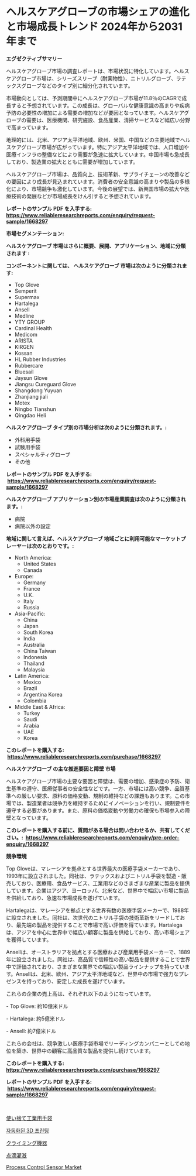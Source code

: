 <p><h1>ヘルスケアグローブの市場シェアの進化と市場成長トレンド 2024年から2031年まで</h1></p><p><strong>エグゼクティブサマリー</strong></p>
<p><p>ヘルスケアグローブ市場の調査レポートは、市場状況に特化しています。ヘルスケアグローブ市場は、シリーズスリーブ（耐薬物性）、ニトリルグローブ、ラテックスグローブなどのタイプ別に細分化されています。</p><p>市場動向としては、予測期間中にヘルスケアグローブ市場が11.8％のCAGRで成長すると予想されています。この成長は、グローバルな健康意識の高まりや疾病予防の必要性の増加による需要の増加などが要因となっています。ヘルスケアグローブの需要は、医療機関、研究施設、食品産業、清掃サービスなど幅広い分野で高まっています。</p><p>地理的には、北米、アジア太平洋地域、欧州、米国、中国などの主要地域でヘルスケアグローブ市場が広がっています。特にアジア太平洋地域では、人口増加や医療インフラの整備などにより需要が急速に拡大しています。中国市場も急成長しており、製造業の拡大とともに需要が増加しています。</p><p>ヘルスケアグローブ市場は、品質向上、技術革新、サプライチェーンの改善などの要因により成長が見込まれています。消費者の安全意識の高まりや製品の多様化により、市場競争も激化しています。今後の展望では、新興国市場の拡大や医療技術の発展などが市場成長をけん引すると予想されています。</p></p>
<p><strong>レポートのサンプル PDF を入手する: <a href="https://www.reliableresearchreports.com/enquiry/request-sample/1668297">https://www.reliableresearchreports.com/enquiry/request-sample/1668297</a></strong></p>
<p><strong>市場セグメンテーション:</strong></p>
<p><strong> ヘルスケアグローブ 市場はさらに概要、展開、アプリケーション、地域に分類されます :</strong></p>
<p><strong>コンポーネントに関しては、 ヘルスケアグローブ 市場は次のように分類されます: &nbsp;</strong></p>
<p><ul><li>Top Glove</li><li>Semperit</li><li>Supermax</li><li>Hartalega</li><li>Ansell</li><li>Medline</li><li>YTY GROUP</li><li>Cardinal Health</li><li>Medicom</li><li>ARISTA</li><li>KIRGEN</li><li>Kossan</li><li>HL Rubber Industries</li><li>Rubbercare</li><li>Bluesail</li><li>Jaysun Glove</li><li>Jiangsu Cureguard Glove</li><li>Shangdong Yuyuan</li><li>Zhanjiang jiali</li><li>Motex</li><li>Ningbo Tianshun</li><li>Qingdao Heli</li></ul></p>
<p><strong> ヘルスケアグローブ タイプ別の市場分析は次のように分類されます。:</strong></p>
<p><ul><li>外科用手袋</li><li>試験用手袋</li><li>スペシャルティグローブ</li><li>その他</li></ul></p>
<p><strong>レポートのサンプル PDF を入手する: &nbsp;<a href="https://www.reliableresearchreports.com/enquiry/request-sample/1668297">https://www.reliableresearchreports.com/enquiry/request-sample/1668297</a></strong></p>
<p><strong> ヘルスケアグローブ アプリケーション別の市場産業調査は次のように分類されます。:</strong></p>
<p><ul><li>病院</li><li>病院以外の設定</li></ul></p>
<p><strong>地域に関して言えば、ヘルスケアグローブ 地域ごとに利用可能なマーケットプレーヤーは次のとおりです。:</strong></p>
<p><ul>
    <li>
        North America:
        <ul>
            <li>United States</li>
            <li>Canada</li>
        </ul>
    </li>
    <li>
        Europe:
        <ul>
            <li>Germany</li>
            <li>France</li>
            <li>U.K.</li>
            <li>Italy</li>
            <li>Russia</li>
        </ul>
    </li>
    <li>
        Asia-Pacific:
        <ul>
            <li>China</li>
            <li>Japan</li>
            <li>South Korea</li>
            <li>India</li>
            <li>Australia</li>
            <li>China Taiwan</li>
            <li>Indonesia</li>
            <li>Thailand</li>
            <li>Malaysia</li>
        </ul>
    </li>
    <li>
        Latin America:
        <ul>
            <li>Mexico</li>
            <li>Brazil</li>
            <li>Argentina Korea</li>
            <li>Colombia</li>
        </ul>
    </li>
    <li>
        Middle East & Africa:
        <ul>
            <li>Turkey</li>
            <li>Saudi</li>
            <li>Arabia</li>
            <li>UAE</li>
            <li>Korea</li>
        </ul>
    </li>
    </ul></p>
<p><strong>このレポートを購入する: &nbsp;<a href="https://www.reliableresearchreports.com/purchase/1668297">https://www.reliableresearchreports.com/purchase/1668297</a></strong></p>
<p><strong>ヘルスケアグローブ の主な推進要因と障壁 市場</strong></p>
<p><p>ヘルスケアグローブ市場の主要な要因と障壁は、需要の増加、感染症の予防、衛生基準の遵守、医療従事者の安全性などです。一方、市場には高い競争、品質基準への厳しい要求、原料の価格変動、規制の維持などの課題もあります。この市場では、製造業者は競争力を維持するためにイノベーションを行い、規制要件を遵守する必要があります。また、原料の価格変動や労働力の確保も市場参入の障壁となっています。</p></p>
<p><strong>このレポートを購入する前に、質問がある場合は問い合わせるか、共有してください。:&nbsp; <a href="https://www.reliableresearchreports.com/enquiry/pre-order-enquiry/1668297">https://www.reliableresearchreports.com/enquiry/pre-order-enquiry/1668297</a></strong></p>
<p><strong>競争環境</strong></p>
<p><p>Top Gloveは、マレーシアを拠点とする世界最大の医療手袋メーカーであり、1993年に設立されました。同社は、ラテックスおよびニトリル手袋を製造・販売しており、医療用、食品サービス、工業用などのさまざまな産業に製品を提供しています。企業はアジア、ヨーロッパ、北米など、世界中で幅広い市場に製品を供給しており、急速な市場成長を遂げています。</p><p>Hartalegaは、マレーシアを拠点とする世界有数の医療手袋メーカーで、1988年に設立されました。同社は、次世代のニトリル手袋の技術革新をリードしており、最先端の製品を提供することで市場で高い評価を得ています。Hartalegaは、アジアを中心に世界中で幅広い顧客に製品を供給しており、高い市場シェアを獲得しています。</p><p>Ansellは、オーストラリアを拠点とする医療および産業用手袋メーカーで、1889年に設立されました。同社は、高品質で信頼性の高い製品を提供することで世界中で評価されており、さまざまな業界での幅広い製品ラインナップを持っています。Ansellは、北米、欧州、アジア太平洋地域など、世界中の市場で強力なプレゼンスを持っており、安定した成長を遂げています。</p><p>これらの企業の売上高は、それぞれ以下のようになっています。</p><p>- Top Glove: 約10億米ドル</p><p>- Hartalega: 約5億米ドル</p><p>- Ansell: 約7億米ドル</p><p>これらの会社は、競争激しい医療手袋市場でリーディングカンパニーとしての地位を築き、世界中の顧客に高品質な製品を提供し続けています。</p></p>
<p><strong>このレポートを購入する: &nbsp; <a href="https://www.reliableresearchreports.com/purchase/1668297">https://www.reliableresearchreports.com/purchase/1668297</a></strong></p>
<p><strong>レポートのサンプル PDF を入手する: &nbsp;<a href="https://www.reliableresearchreports.com/enquiry/request-sample/1668297">https://www.reliableresearchreports.com/enquiry/request-sample/1668297</a></strong><strong></strong></p>
<p>&nbsp;</p>
<p><p><a href="https://github.com/dandier2003/Market-Research-Report-List-1/blob/main/516734915354.md">使い捨て工業用手袋</a></p><p><a href="https://github.com/OwenHamiytll568745/Market-Research-Report-List-1/blob/main/274827314180.md">자동화된 3D 프린팅</a></p><p><a href="https://github.com/lily-u-genius/Market-Research-Report-List-1/blob/main/251542215355.md">クライミング機器</a></p><p><a href="https://medium.com/@henriettemills1/%E6%BB%B4%E7%81%8C%E5%B8%82%E5%A0%B4%E8%A6%8F%E6%A8%A1-%E5%B8%82%E5%A0%B4%E5%B1%95%E6%9C%9B%E5%92%8C%E5%B8%82%E5%A0%B4%E9%A0%90%E6%B8%AC-2024%E5%B9%B4%E8%87%B32031%E5%B9%B4-f18045addf48">点滴灌漑</a></p><p><a href="https://github.com/mharielmesa/Market-Research-Report-List-2/blob/main/process-control-sensor-market.md">Process Control Sensor Market</a></p></p>